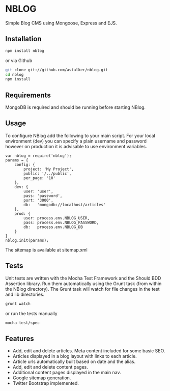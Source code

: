 # NBLOG

Simple Blog CMS using Mongoose, Express and EJS.

## Installation

```bash
npm install nblog
```

or via Github

```bash
git clone git://github.com/astalker/nblog.git
cd nblog
npm install
```

## Requirements

MongoDB is required and should be running before starting NBlog.

## Usage

To configure NBlog add the following to your main script. For your local environment (dev) you can specify a plain username and password however on production it is advisable to use environment variables. 

    var nblog = require('nblog');
    params = {
        config: {
            project: 'My Project',
            public: '/../public',
            per_page: '10'
        },
        dev: {
            user: 'user',
            pass: 'password',
            port: '3000',
            db:   'mongodb://localhost/articles'
        },
        prod: {
            user: process.env.NBLOG_USER,
            pass: process.env.NBLOG_PASSWORD,
            db:   process.env.NBLOG_DB
        }
    }
    nblog.init(params);

The sitemap is available at sitemap.xml

## Tests

Unit tests are written with the Mocha Test Framework and the Should BDD Assertion library. Run them automatically using the Grunt task (from within the NBlog directory). The Grunt task will watch for file changes in the test and lib directories.

```bash
grunt watch
```

or run the tests manually

```bash
mocha test/spec
```

## Features

  * Add, edit and delete articles. Meta content included for some basic SEO.
  * Articles displayed in a blog layout with links to each article.
  * Article urls automatically built based on date and the alias.
  * Add, edit and delete content pages.
  * Additional content pages displayed in the main nav.
  * Google sitemap generation.
  * Twitter Bootstrap implemented.

